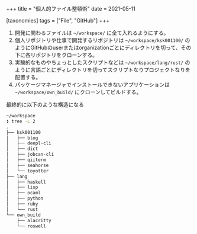 +++
title = "個人的ファイル整頓術"
date = 2021-05-11

[taxonomies]
tags = ["File", "GitHub"]
+++


1. 開発に関わるファイルは `~/workspace/` に全て入れるようにする。
2. 個人リポジトリや仕事で開発するリポジトリは `~/workspace/ksk001100/` のようにGitHubのuserまたはorganizationごとにディレクトリを切って、その下に各リポジトリをクローンする。
3. 実験的なものやちょっとしたスクリプトなどは `~/workspace/lang/rust/` のように言語ごとにディレクトリを切ってスクリプトなりプロジェクトなりを配置する。
4. パッケージマネージャでインストールできないアプリケーションは `~/workspace/own_build/` にクローンしてビルドする。

<!-- more -->

最終的に以下のような構造になる

```bash
~/workspace
❯ tree -L 2
.
├── ksk001100
│   ├── blog
│   ├── deepl-cli
│   ├── dict
│   ├── jobcan-cli
│   ├── qiiterm
│   ├── seahorse
│   └── toyotter
├── lang
│   ├── haskell
│   ├── lisp
│   ├── ocaml
│   ├── python
│   ├── ruby
│   └── rust
└── own_build
    ├── alacritty
    └── roswell
```

